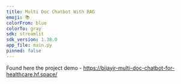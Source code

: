 ```yaml
---
title: Multi Doc Chatbot With RAG
emoji: 📚
colorFrom: blue
colorTo: gray
sdk: streamlit
sdk_version: 1.38.0
app_file: main.py
pinned: false
---
```


Found here the project demo - https://bijayjr-multi-doc-chatbot-for-healthcare.hf.space/